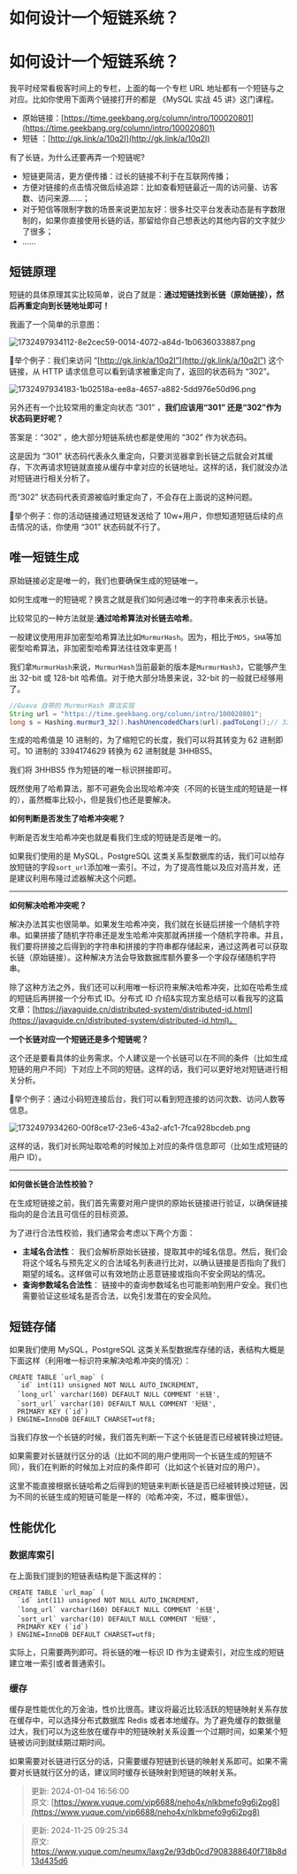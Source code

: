 # 如何设计一个短链系统？

# 如何设计一个短链系统？
我平时经常看极客时间上的专栏，上面的每一个专栏 URL 地址都有一个短链与之对应。比如你使用下面两个链接打开的都是 《MySQL 实战 45 讲》这门课程。

+ 原始链接：[https://time.geekbang.org/column/intro/100020801](https://time.geekbang.org/column/intro/100020801)
+ 短链 ：[http://gk.link/a/10q2I](http://gk.link/a/10q2I)

有了长链，为什么还要再弄一个短链呢?

+ 短链更简洁，更方便传播：过长的链接不利于在互联网传播；
+ 方便对链接的点击情况做后续追踪：比如查看短链最近一周的访问量、访客数、访问来源......；
+ 对于短信等限制字数的场景来说更加友好：很多社交平台发表动态是有字数限制的，如果你直接使用长链的话，那留给你自己想表达的其他内容的文字就少了很多；
+ ......

## 短链原理
短链的具体原理其实比较简单，说白了就是：**通过短链找到长链（原始链接），然后再重定向到长链地址即可！**

我画了一个简单的示意图：

![1732497934112-8e2cec59-0014-4072-a84d-1b0636033887.png](./img/eRkeM1R6wafM6MW5/1732497934112-8e2cec59-0014-4072-a84d-1b0636033887-369245.png)

🌰举个例子：我们来访问 “[http://gk.link/a/10q2I”](http://gk.link/a/10q2I”) 这个链接，从 HTTP 请求信息可以看到请求被重定向了，返回的状态码为 “302”。

![1732497934183-1b02518a-ee8a-4657-a882-5dd976e50d96.png](./img/eRkeM1R6wafM6MW5/1732497934183-1b02518a-ee8a-4657-a882-5dd976e50d96-791681.png)

另外还有一个比较常用的重定向状态 “301” ，**我们应该用“301” 还是“302”作为状态码更好呢？**

答案是：“302” ，绝大部分短链系统也都是使用的 “302” 作为状态码。

这是因为 “301” 状态码代表永久重定向，只要浏览器拿到长链之后就会对其缓存，下次再请求短链就直接从缓存中拿对应的长链地址。这样的话，我们就没办法对短链进行相关分析了。

而“302” 状态码代表资源被临时重定向了，不会存在上面说的这种问题。

🌰举个例子：你的活动链接通过短链发送给了 10w+用户，你想知道短链后续的点击情况的话，你使用 “301” 状态码就不行了。

## 唯一短链生成
原始链接必定是唯一的，我们也要确保生成的短链唯一。

如何生成唯一的短链呢？换言之就是我们如何通过唯一的字符串来表示长链。

比较常见的一种方法就是:**通过哈希算法对长链去哈希**。

一般建议使用用非加密型哈希算法比如`MurmurHash`。因为，相比于`MD5`，`SHA`等加密型哈希算法，非加密型哈希算法往往效率更高！

我们拿`MurmurHash`来说，`MurmurHash`当前最新的版本是`MurmurHash3`，它能够产生出 32-bit 或 128-bit 哈希值。对于绝大部分场景来说，32-bit 的一般就已经够用了。

```java
//Guava 自带的 MurmurHash 算法实现
String url = "https://time.geekbang.org/column/intro/100020801";
long s = Hashing.murmur3_32().hashUnencodedChars(url).padToLong();// 3394174629
```

生成的哈希值是 10 进制的，为了缩短它的长度，我们可以将其转变为 62 进制即可。10 进制的 3394174629 转换为 62 进制就是 3HHBS5。

我们将 3HHBS5 作为短链的唯一标识拼接即可。

既然使用了哈希算法，那不可避免会出现哈希冲突（不同的长链生成的短链是一样的），虽然概率比较小，但是我们也还是要解决。



**如何判断是否发生了哈希冲突呢？**

判断是否发生哈希冲突也就是看我们生成的短链是否是唯一的。

如果我们使用的是 MySQL，PostgreSQL 这类关系型数据库的话，我们可以给存放短链的字段`sort_url`添加唯一索引。不过，为了提高性能以及应对高并发，还是建议利用布隆过滤器解决这个问题。

---

**如何解决哈希冲突呢？**

解决办法其实也很简单。如果发生哈希冲突，我们就在长链后拼接一个随机字符串。如果拼接了随机字符串还是发生哈希冲突那就再拼接一个随机字符串。并且，我们要将拼接之后得到的字符串和拼接的字符串都存储起来，通过这两者可以获取长链（原始链接）。这种解决方法会导致数据库额外要多一个字段存储随机字符串。

除了这种方法之外，我们还可以利用唯一标识符来解决哈希冲突，比如在哈希生成的短链后再拼接一个分布式 ID。分布式 ID 介绍&实现方案总结可以看我写的这篇文章：[https://javaguide.cn/distributed-system/distributed-id.html](https://javaguide.cn/distributed-system/distributed-id.html)。



**一个长链对应一个短链还是多个短链呢？**

这个还是要看具体的业务需求。个人建议是一个长链可以在不同的条件（比如生成短链的用户不同）下对应上不同的短链。这样的话，我们可以更好地对短链进行相关分析。

🌰举个例子：通过小码短连接后台，我们可以看到短连接的访问次数、访问人数等信息。

![1732497934260-00f8ce17-23e6-43a2-afc1-7fca928bcdeb.png](./img/eRkeM1R6wafM6MW5/1732497934260-00f8ce17-23e6-43a2-afc1-7fca928bcdeb-843884.png)

这样的话，我们对长网址取哈希的时候加上对应的条件信息即可（比如生成短链的用户 ID）。

---

**如何做长链合法性校验？**

在生成短链接之前，我们首先需要对用户提供的原始长链接进行验证，以确保链接指向的是合法且可信任的目标资源。

为了进行合法性校验，我们通常会考虑以下两个方面：

+ **主域名合法性**： 我们会解析原始长链接，提取其中的域名信息。然后，我们会将这个域名与预先定义的合法域名列表进行比对，以确认链接是否指向了我们期望的域名。这样做可以有效地防止恶意链接或指向不安全网站的情况。
+ **查询参数域名合法性**： 链接中的查询参数域名也可能影响到用户安全。我们也需要验证这些域名是否合法，以免引发潜在的安全风险。

## 短链存储
如果我们使用 MySQL，PostgreSQL 这类关系型数据库存储的话，表结构大概是下面这样（利用唯一标识符来解决哈希冲突的情况）：

```plsql
CREATE TABLE `url_map` (
  `id` int(11) unsigned NOT NULL AUTO_INCREMENT,
  `long_url` varchar(160) DEFAULT NULL COMMENT '长链',
  `sort_url` varchar(10) DEFAULT NULL COMMENT '短链',
  PRIMARY KEY (`id`)
) ENGINE=InnoDB DEFAULT CHARSET=utf8;
```

当我们存放一个长链的时候，我们首先判断一下这个长链是否已经被转换过短链。

如果需要对长链就行区分的话（比如不同的用户使用同一个长链生成的短链不同），我们在判断的时候加上对应的条件即可（比如这个长链对应的用户）。

这里不能直接根据长链哈希之后得到的短链来判断长链是否已经被转换过短链，因为不同的长链生成的短链可能是一样的（哈希冲突，不过，概率很低）。

## 性能优化
### 数据库索引
在上面我们提到的短链表结构是下面这样的：

```plsql
CREATE TABLE `url_map` (
  `id` int(11) unsigned NOT NULL AUTO_INCREMENT,
  `long_url` varchar(160) DEFAULT NULL COMMENT '长链',
  `sort_url` varchar(10) DEFAULT NULL COMMENT '短链',
  PRIMARY KEY (`id`)
) ENGINE=InnoDB DEFAULT CHARSET=utf8;
```

实际上，只需要两列即可。将长链的唯一标识 ID 作为主键索引，对应生成的短链建立唯一索引或者普通索引。

### 缓存
缓存是性能优化的万金油，性价比很高。建议将最近比较活跃的短链映射关系存放在缓存中，可以选择分布式数据库 Redis 或者本地缓存。为了避免缓存的数据量过大，我们可以为这些放在缓存中的短链映射关系设置一个过期时间，如果某个短链被访问到就续期过期时间。

如果需要对长链进行区分的话，只需要缓存短链到长链的映射关系即可。如果不需要对长链就行区分的话，建议同时缓存长链映射到短链的映射关系。



> 更新: 2024-01-04 16:56:00  
原文: [https://www.yuque.com/vip6688/neho4x/nlkbmefo9g6i2pg8](https://www.yuque.com/vip6688/neho4x/nlkbmefo9g6i2pg8)
>



> 更新: 2024-11-25 09:25:34  
> 原文: <https://www.yuque.com/neumx/laxg2e/93db0cd7908388640f718b8d13d435d6>
